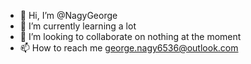 - 👋 Hi, I’m @NagyGeorge
- 🌱 I’m currently learning a lot
- 💞️ I’m looking to collaborate on nothing at the moment
- 📫 How to reach me george.nagy6536@outlook.com

<!---
NagyGeorge/NagyGeorge is a ✨ special ✨ repository because its `README.md` (this file) appears on your GitHub profile.
You can click the Preview link to take a look at your changes.
--->
